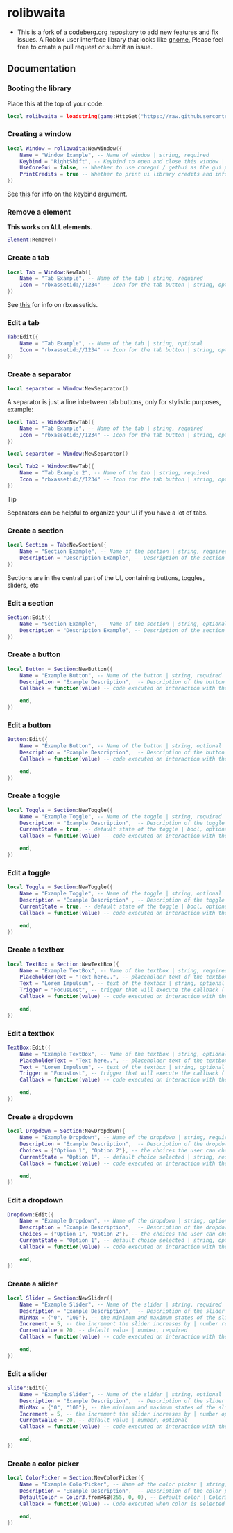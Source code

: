 # rolibwaita

* This is a fork of a [codeberg.org repository](https://codeberg.org/Blukez/rolibwaita) to add new features and fix issues.
A Roblox user interface library that looks like [gnome.](https://www.gnome.org/)
Please feel free to create a pull request or submit an issue.

## Documentation

### Booting the library

Place this at the top of your code.
```lua
local rolibwaita = loadstring(game:HttpGet("https://raw.githubusercontent.com/mlnitoon2/rolibwaita/refs/heads/main/Source.lua"))()
```

### Creating a window

```lua
local Window = rolibwaita:NewWindow({
    Name = "Window Example", -- Name of window | string, required
    Keybind = "RightShift", -- Keybind to open and close this window | string, required
    UseCoreGui = false, -- Whether to use coregui / gethui as the gui parent | bool, optional
    PrintCredits = true -- Whether to print ui library credits and info in the console | bool, optional
})
```

See [this](https://create.roblox.com/docs/reference/engine/enums/KeyCode) for info on the keybind argument.

### Remove a element

**This works on ALL elements.**
```lua
Element:Remove()
```

### Create a tab

```lua
local Tab = Window:NewTab({
    Name = "Tab Example", -- Name of the tab | string, required
    Icon = "rbxassetid://1234" -- Icon for the tab button | string, optional
})
```

See [this](https://create.roblox.com/docs/projects/assets) for info on rbxassetids.

### Edit a tab

```lua
Tab:Edit({
    Name = "Tab Example", -- Name of the tab | string, optional
    Icon = "rbxassetid://1234" -- Icon for the tab button | string, optional
})
```

### Create a separator

```lua
local separator = Window:NewSeparator()
```

A separator is just a line inbetween tab buttons, only for stylistic purposes, example:
```lua
local Tab1 = Window:NewTab({
	Name = "Tab Example", -- Name of the tab | string, required
	Icon = "rbxassetid://1234" -- Icon for the tab button | string, optional
})

local separator = Window:NewSeparator()

local Tab2 = Window:NewTab({
	Name = "Tab Example 2", -- Name of the tab | string, required
	Icon = "rbxassetid://1234" -- Icon for the tab button | string, optional
})
```

> [!TIP]
> Separators can be helpful to organize your UI if you have a lot of tabs.

### Create a section

```lua
local Section = Tab:NewSection({
    Name = "Section Example", -- Name of the section | string, required
    Description = "Description Example", -- Description of the section | string, optional 
})
```
Sections are in the central part of the UI, containing buttons, toggles, sliders, etc

### Edit a section

```lua
Section:Edit({
    Name = "Section Example", -- Name of the section | string, optional
    Description = "Description Example", -- Description of the section | string, optional 
})
```

### Create a button

```lua
local Button = Section:NewButton({
    Name = "Example Button", -- Name of the button | string, required
    Description = "Example Description",  -- Description of the button | string, optional 
    Callback = function(value) -- code executed on interaction with the element | function,  optional

    end,
})
```

### Edit a button

```lua
Button:Edit({
    Name = "Example Button", -- Name of the button | string, optional
    Description = "Example Description",  -- Description of the button | string, optional 
    Callback = function(value) -- code executed on interaction with the element | function,  optional

    end,
})
```

### Create a toggle

```lua
local Toggle = Section:NewToggle({
    Name = "Example Toggle", -- Name of the toggle | string, required
    Description = "Example Description",  -- Description of the toggle | string, optional 
    CurrentState = true, -- default state of the toggle | bool, optional
    Callback = function(value) -- code executed on interaction with the element | function,  optional

    end,
})
```

### Edit a toggle

```lua
local Toggle = Section:NewToggle({
    Name = "Example Toggle", -- Name of the toggle | string, optional
    Description = "Example Description" , -- Description of the toggle | string, optional 
    CurrentState = true, -- default state of the toggle | bool, optional
    Callback = function(value) -- code executed on interaction with the element | function,  optional

    end,
})
```

### Create a textbox

```lua
local TextBox = Section:NewTextBox({
    Name = "Example TextBox", -- Name of the textbox | string, required
    PlaceholderText = "Text here..", -- placeholder text of the textbox | string, optional
    Text = "Lorem Impulsum", -- text of the textbox | string, optional
    Trigger = "FocusLost", -- trigger that will execute the callback ( FocusLost or TextChanged ) | string, optional
    Callback = function(value) -- code executed on interaction with the element | function,  optional

    end,
})
```

### Edit a textbox

```lua
TextBox:Edit({
    Name = "Example TextBox", -- Name of the textbox | string, optional
    PlaceholderText = "Text here..", -- placeholder text of the textbox | string, optional
    Text = "Lorem Impulsum", -- text of the textbox | string, optional
    Trigger = "FocusLost", -- trigger that will execute the callback ( FocusLost or TextChanged ) | string, optional
    Callback = function(value) -- code executed on interaction with the element | function,  optional

    end,
})
```

### Create a dropdown

```lua
local Dropdown = Section:NewDropdown({
    Name = "Example Dropdown", -- Name of the dropdown | string, required
    Description = "Example Description",  -- Description of the dropdown | string, optional 
    Choices = {"Option 1", "Option 2"}, -- the choices the user can choose from | table, required
    CurrentState = "Option 1", -- default choice selected | string, required
    Callback = function(value) -- code executed on interaction with the element | function,  optional

    end,
})
```

### Edit a dropdown

```lua
Dropdown:Edit({
    Name = "Example Dropdown", -- Name of the dropdown | string, optional
    Description = "Example Description",  -- Description of the dropdown | string, optional 
    Choices = {"Option 1", "Option 2"}, -- the choices the user can choose from | table, optional
    CurrentState = "Option 1", -- default choice selected | string, optional
    Callback = function(value) -- code executed on interaction with the element | function,  optional

    end,
})
```

### Create a slider

```lua
local Slider = Section:NewSlider({
    Name = "Example Slider", -- Name of the slider | string, required
    Description = "Example Description",  -- Description of the slider | string, optional 
    MinMax = {"0", "100"}, -- the minimum and maximum states of the slider | table, required
    Increment = 5, -- the increment the slider increases by | number required
    CurrentValue = 20, -- default value | number, required
    Callback = function(value) -- code executed on interaction with the element | function,  optional

    end,
})
```

### Edit a slider

```lua
Slider:Edit({
    Name = "Example Slider", -- Name of the slider | string, optional
    Description = "Example Description",  -- Description of the slider | string, optional 
    MinMax = {"0", "100"}, -- the minimum and maximum states of the slider | table, optional
    Increment = 5, -- the increment the slider increases by | number optional
    CurrentValue = 20, -- default value | number, optional
    Callback = function(value) -- code executed on interaction with the element | function,  optional

    end,
})
```

### Create a color picker
```lua
local ColorPicker = Section:NewColorPicker({
    Name = "Example ColorPicker", -- Name of the color picker | string, optional
    Description = "Example Description",  -- Description of the color picker | string, optional 
    DefaultColor = Color3.fromRGB(255, 0, 0), -- Default color | Color3, optional
    Callback = function(value) -- Code executed when color is selected | function, optional
        
    end,
})
```
